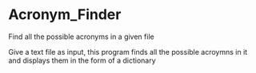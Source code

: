 # Acronym_Finder
Find all the possible acronyms in a given file

Give a text file as input, this program finds all the possible acroymns in it and displays them in the form of a dictionary
